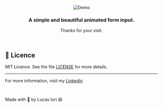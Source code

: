 <p align="center">
  <image src="https://github.com/lucasiori/animated-form-input/blob/master/.github/demo.gif" alt="Demo" />
</p>

<h3 align="center">
 A simple and beautiful animated form input.
</h3>
<p align="center">Thanks for your visit.</p>

<br />

## :memo: Licence

MIT Licence. See the file [LICENSE](https://github.com/lucasiori/animated-form-input/blob/master/LICENSE) for more details.

---

For more information, visit my <a href="https://www.linkedin.com/in/lucas-fernando-iori-0a6070173/">Linkedin</a> 

<br />

Made with 💙 by Lucas Iori 😄
